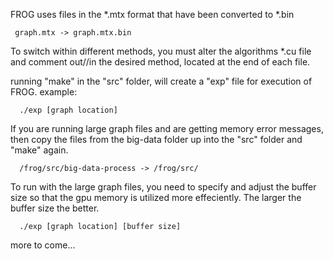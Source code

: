 FROG uses files in the *.mtx format that have been converted to *.bin

     graph.mtx -> graph.mtx.bin 

To switch within different methods, you must alter the algorithms *.cu file 
and comment out//in the desired method, located at the end of each file.

running "make" in the "src" folder, will create a "exp" file for execution of FROG.
example:

      ./exp [graph location]

If you are running large graph files and are getting memory error messages, then
copy the files from the big-data folder up into the "src" folder and "make" again.

      /frog/src/big-data-process -> /frog/src/
      
To run with the large graph files, you need to specify and adjust the buffer size
so that the gpu memory is utilized more effeciently. The larger the buffer size the better.

      ./exp [graph location] [buffer size]
      
more to come...
 
